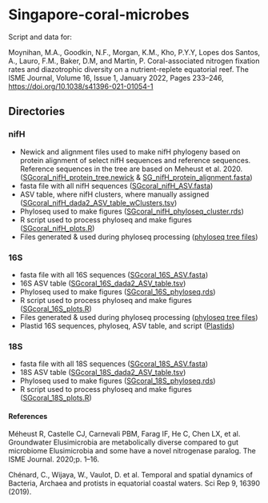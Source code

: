 # Singapore-coral-microbes

Script and data for: 

Moynihan, M.A., Goodkin, N.F., Morgan, K.M., Kho, P.Y.Y, Lopes dos Santos, A., Lauro, F.M., Baker, D.M, and Martin, P. Coral-associated nitrogen fixation rates and diazotrophic diversity on a nutrient-replete equatorial reef. The ISME Journal, Volume 16, Issue 1, January 2022, Pages 233–246, https://doi.org/10.1038/s41396-021-01054-1

## Directories

### nifH

* Newick and alignment files used to make nifH phylogeny based on protein alignment of select nifH sequences and reference sequences. Reference sequences in the tree are based on Meheust et al. 2020. ([SGcoral_nifH_protein_tree.newick](https://github.com/moyn413/Singapore-coral-microbes/tree/main/nifH/nifH_protein_phylogeny/SGcoral_nifH_protein_tree.newick) & [SG_nifH_protein_alignment.fasta](https://github.com/moyn413/Singapore-coral-microbes/tree/main/nifH/nifH_protein_phylogeny/SGcoral_nifH_protein_alignment.fasta))
* fasta file with all nifH sequences ([SGcoral_nifH_ASV.fasta](https://github.com/moyn413/Singapore-coral-microbes/blob/main/nifH/SG_nifH_ASV.fasta))
* ASV table, where nifH clusters, where manually assigned ([SGcoral_nifH_dada2_ASV_table_wClusters.tsv](https://github.com/moyn413/Singapore-coral-microbes/blob/main/nifH/SGcoral_nifH_dada2_ASV_table_wClusters.tsv))
* Phyloseq used to make figures ([SGcoral_nifH_phyloseq_cluster.rds](https://github.com/moyn413/Singapore-coral-microbes/blob/main/nifH/SGcoral_nifH_phyloseq_cluster.rds))
* R script used to process phyloseq and make figures ([SGcoral_nifH_plots.R](https://github.com/moyn413/Singapore-coral-microbes/blob/main/nifH/SGcoral_nifH_plots.R))
* Files generated & used during phyloseq processing ([phyloseq tree files](https://github.com/moyn413/Singapore-coral-microbes/tree/main/nifH/phyloseq%20tree%20files))

### 16S

* fasta file with all 16S sequences ([SGcoral_16S_ASV.fasta](https://github.com/moyn413/Singapore-coral-microbes/blob/main/16S/SGcoral_16S_ASV.fasta))
* 16S ASV table ([SGcoral_16S_dada2_ASV_table.tsv](https://github.com/moyn413/Singapore-coral-microbes/blob/main/16S/SGcoral_16S_dada2_ASV_table.tsv))
* Phyloseq used to make figures ([SGcoral_16S_phyloseq.rds](https://github.com/moyn413/Singapore-coral-microbes/blob/main/16S/SGcoral_16S_phyloseq.rds))
* R script used to process phyloseq and make figures ([SGcoral_16S_plots.R](https://github.com/moyn413/Singapore-coral-microbes/blob/main/16S/SGcoral_16S_plots.R))
* Files generated & used during phyloseq processing ([phyloseq tree files](https://github.com/moyn413/Singapore-coral-microbes/tree/main/16S/phyloseq%20tree%20files))
* Plastid 16S sequences, phyloseq, ASV table, and script ([Plastids](https://github.com/moyn413/Singapore-coral-microbes/tree/main/16S/Plastids))

### 18S 

* fasta file with all 18S sequences ([SGcoral_18S_ASV.fasta](https://github.com/moyn413/Singapore-coral-microbes/blob/main/18S/SGcoral_18S_ASV.fasta))
* 18S ASV table ([SGcoral_18S_dada2_ASV_table.tsv](https://github.com/moyn413/Singapore-coral-microbes/blob/main/18S/SGcoral_18S_dada2_ASV_table.tsv))
* Phyloseq used to make figures ([SGcoral_18S_phyloseq.rds](https://github.com/moyn413/Singapore-coral-microbes/blob/main/18S/SGcoral_18S_phyloseq.rds))
* R script used to process phyloseq and make figures ([SGcoral_18S_plots.R](https://github.com/moyn413/Singapore-coral-microbes/blob/main/18S/SGcoral_18S_plots.R))



#### References
Méheust R, Castelle CJ, Carnevali PBM, Farag IF, He C, Chen LX, et al. Groundwater Elusimicrobia are metabolically diverse compared to gut microbiome Elusimicrobia and some have a novel nitrogenase paralog. The ISME Journal. 2020;p. 1–16.

Chénard, C., Wijaya, W., Vaulot, D. et al. Temporal and spatial dynamics of Bacteria, Archaea and protists in equatorial coastal waters. Sci Rep 9, 16390 (2019). 
